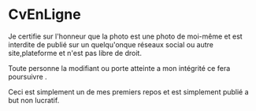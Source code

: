 # CvEnLigne


Je certifie sur l'honneur que la photo est une photo de moi-même et est interdite de publié sur un quelqu'onque réseaux social ou autre site,plateforme et n'est pas libre de droit.

Toute personne la modifiant ou porte atteinte a mon intégrité ce fera poursuivre .


Ceci est simplement un de mes premiers repos et est simplement publié a but non lucratif.
